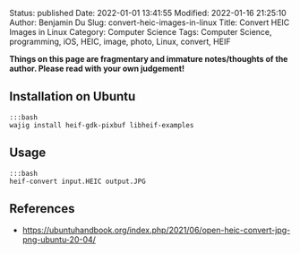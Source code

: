 Status: published
Date: 2022-01-01 13:41:55
Modified: 2022-01-16 21:25:10
Author: Benjamin Du
Slug: convert-heic-images-in-linux
Title: Convert HEIC Images in Linux
Category: Computer Science
Tags: Computer Science, programming, iOS, HEIC, image, photo, Linux, convert, HEIF

**Things on this page are fragmentary and immature notes/thoughts of the author. Please read with your own judgement!**

## Installation on Ubuntu

    :::bash
    wajig install heif-gdk-pixbuf libheif-examples

## Usage

    :::bash
    heif-convert input.HEIC output.JPG


## References

- https://ubuntuhandbook.org/index.php/2021/06/open-heic-convert-jpg-png-ubuntu-20-04/